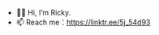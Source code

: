 - 👋🏻 Hi, I’m Ricky.
- 📫 Reach me：https://linktr.ee/5j_54d93

<!---
5j54d93/5j54d93 is a ✨ special ✨ repository because its `README.md` (this file) appears on your GitHub profile.
You can click the Preview link to take a look at your changes.
--->
